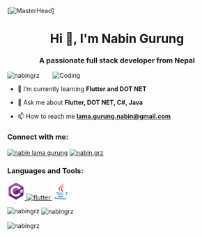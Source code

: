 [![MasterHead](https://i0.wp.com/redblink.com/wp-content/uploads/2019/07/1-OF0xEMkWBv-69zvmNs6RDQ.gif?resize=840%2C368&is-pending-load=1#038;ssl=1)]
<h1 align="center">Hi 👋, I'm Nabin Gurung</h1>
<h3 align="center">A passionate full stack developer from Nepal</h3>
<img align="right" alt="Coding" width="400" src="https://camo.githubusercontent.com/cae12fddd9d6982901d82580bdf321d81fb299141098ca1c2d4891870827bf17/68747470733a2f2f6d69726f2e6d656469756d2e636f6d2f6d61782f313336302f302a37513379765349765f7430696f4a2d5a2e676966"></img>

<p align="left"> <img src="https://komarev.com/ghpvc/?username=nabingrz&label=Profile%20views&color=0e75b6&style=flat" alt="nabingrz" /> </p>

- 🌱 I’m currently learning **Flutter and DOT NET**

- 💬 Ask me about **Flutter, DOT NET, C#, Java**

- 📫 How to reach me **lama.gurung.nabin@gmail.com**

<h3 align="left">Connect with me:</h3>
<p align="left">
<a href="https://fb.com/nabin lama gurung" target="blank"><img align="center" src="https://raw.githubusercontent.com/rahuldkjain/github-profile-readme-generator/master/src/images/icons/Social/facebook.svg" alt="nabin lama gurung" height="30" width="40" /></a>
<a href="https://instagram.com/nabin.grz" target="blank"><img align="center" src="https://raw.githubusercontent.com/rahuldkjain/github-profile-readme-generator/master/src/images/icons/Social/instagram.svg" alt="nabin.grz" height="30" width="40" /></a>
</p>

<h3 align="left">Languages and Tools:</h3>
<p align="left"> <a href="https://www.w3schools.com/cs/" target="_blank" rel="noreferrer"> <img src="https://raw.githubusercontent.com/devicons/devicon/master/icons/csharp/csharp-original.svg" alt="csharp" width="40" height="40"/> </a> <a href="https://flutter.dev" target="_blank" rel="noreferrer"> <img src="https://www.vectorlogo.zone/logos/flutterio/flutterio-icon.svg" alt="flutter" width="40" height="40"/> </a> <a href="https://www.java.com" target="_blank" rel="noreferrer"> <img src="https://raw.githubusercontent.com/devicons/devicon/master/icons/java/java-original.svg" alt="java" width="40" height="40"/> </a> </p>

<p><img align="left" src="https://github-readme-stats.vercel.app/api/top-langs?username=nabingrz&show_icons=true&locale=en&layout=compact" alt="nabingrz" /></p>

<p>&nbsp;<img align="center" src="https://github-readme-stats.vercel.app/api?username=nabingrz&show_icons=true&locale=en" alt="nabingrz" /></p>

<p><img align="center" src="https://github-readme-streak-stats.herokuapp.com/?user=nabingrz&" alt="nabingrz" /></p>
